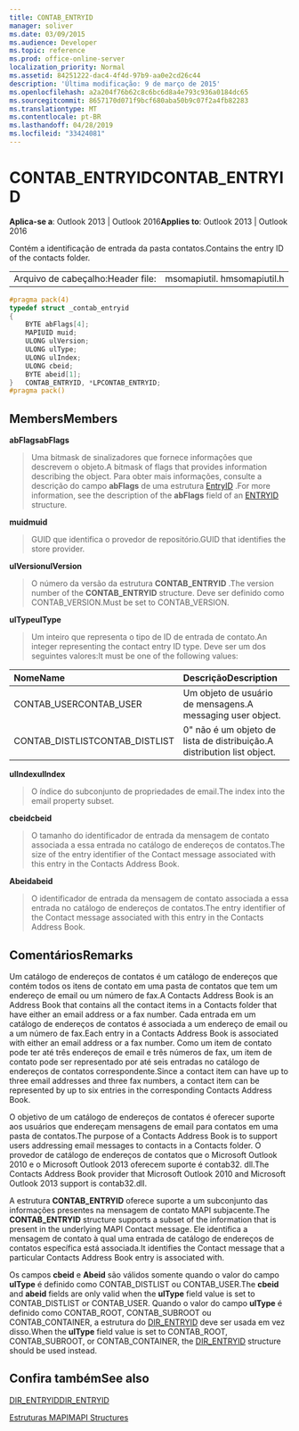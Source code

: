 ```yaml
---
title: CONTAB_ENTRYID
manager: soliver
ms.date: 03/09/2015
ms.audience: Developer
ms.topic: reference
ms.prod: office-online-server
localization_priority: Normal
ms.assetid: 84251222-dac4-4f4d-97b9-aa0e2cd26c44
description: 'Última modificação: 9 de março de 2015'
ms.openlocfilehash: a2a204f76b62c8c6bc6d8a4e793c936a0184dc65
ms.sourcegitcommit: 8657170d071f9bcf680aba50b9c07f2a4fb82283
ms.translationtype: MT
ms.contentlocale: pt-BR
ms.lasthandoff: 04/28/2019
ms.locfileid: "33424081"
---
```

# <a name="contabentryid"></a><span data-ttu-id="7e86a-103">CONTAB_ENTRYID</span><span class="sxs-lookup"><span data-stu-id="7e86a-103">CONTAB_ENTRYID</span></span>

  
  
<span data-ttu-id="7e86a-104">**Aplica-se a**: Outlook 2013 | Outlook 2016</span><span class="sxs-lookup"><span data-stu-id="7e86a-104">**Applies to**: Outlook 2013 | Outlook 2016</span></span> 
  
<span data-ttu-id="7e86a-105">Contém a identificação de entrada da pasta contatos.</span><span class="sxs-lookup"><span data-stu-id="7e86a-105">Contains the entry ID of the contacts folder.</span></span>
  
|||
|:-----|:-----|
|<span data-ttu-id="7e86a-106">Arquivo de cabeçalho:</span><span class="sxs-lookup"><span data-stu-id="7e86a-106">Header file:</span></span>  <br/> |<span data-ttu-id="7e86a-107">msomapiutil. h</span><span class="sxs-lookup"><span data-stu-id="7e86a-107">msomapiutil.h</span></span>  <br/> |
   
```cpp
#pragma pack(4) 
typedef struct _contab_entryid
{
    BYTE abFlags[4];
    MAPIUID muid;
    ULONG ulVersion;
    ULONG ulType;
    ULONG ulIndex;
    ULONG cbeid;
    BYTE abeid[1];
}   CONTAB_ENTRYID, *LPCONTAB_ENTRYID;
#pragma pack() 
```

## <a name="members"></a><span data-ttu-id="7e86a-108">Members</span><span class="sxs-lookup"><span data-stu-id="7e86a-108">Members</span></span>

 <span data-ttu-id="7e86a-109">**abFlags**</span><span class="sxs-lookup"><span data-stu-id="7e86a-109">**abFlags**</span></span>
  
> <span data-ttu-id="7e86a-110">Uma bitmask de sinalizadores que fornece informações que descrevem o objeto.</span><span class="sxs-lookup"><span data-stu-id="7e86a-110">A bitmask of flags that provides information describing the object.</span></span> <span data-ttu-id="7e86a-111">Para obter mais informações, consulte a descrição do campo **abFlags** de uma estrutura [EntryID](entryid.md) .</span><span class="sxs-lookup"><span data-stu-id="7e86a-111">For more information, see the description of the **abFlags** field of an [ENTRYID](entryid.md) structure.</span></span> 
    
 <span data-ttu-id="7e86a-112">**muid**</span><span class="sxs-lookup"><span data-stu-id="7e86a-112">**muid**</span></span>
  
> <span data-ttu-id="7e86a-113">GUID que identifica o provedor de repositório.</span><span class="sxs-lookup"><span data-stu-id="7e86a-113">GUID that identifies the store provider.</span></span>
    
 <span data-ttu-id="7e86a-114">**ulVersion**</span><span class="sxs-lookup"><span data-stu-id="7e86a-114">**ulVersion**</span></span>
  
> <span data-ttu-id="7e86a-115">O número da versão da estrutura **CONTAB_ENTRYID** .</span><span class="sxs-lookup"><span data-stu-id="7e86a-115">The version number of the **CONTAB_ENTRYID** structure.</span></span> <span data-ttu-id="7e86a-116">Deve ser definido como CONTAB_VERSION.</span><span class="sxs-lookup"><span data-stu-id="7e86a-116">Must be set to CONTAB_VERSION.</span></span> 
    
 <span data-ttu-id="7e86a-117">**ulType**</span><span class="sxs-lookup"><span data-stu-id="7e86a-117">**ulType**</span></span>
  
> <span data-ttu-id="7e86a-118">Um inteiro que representa o tipo de ID de entrada de contato.</span><span class="sxs-lookup"><span data-stu-id="7e86a-118">An integer representing the contact entry ID type.</span></span> <span data-ttu-id="7e86a-119">Deve ser um dos seguintes valores:</span><span class="sxs-lookup"><span data-stu-id="7e86a-119">It must be one of the following values:</span></span>
    
|<span data-ttu-id="7e86a-120">**Nome**</span><span class="sxs-lookup"><span data-stu-id="7e86a-120">**Name**</span></span>|<span data-ttu-id="7e86a-121">**Descrição**</span><span class="sxs-lookup"><span data-stu-id="7e86a-121">**Description**</span></span>|
|:-----|:-----|
|<span data-ttu-id="7e86a-122">CONTAB_USER</span><span class="sxs-lookup"><span data-stu-id="7e86a-122">CONTAB_USER</span></span>  <br/> |<span data-ttu-id="7e86a-123">Um objeto de usuário de mensagens.</span><span class="sxs-lookup"><span data-stu-id="7e86a-123">A messaging user object.</span></span>  <br/> |
|<span data-ttu-id="7e86a-124">CONTAB_DISTLIST</span><span class="sxs-lookup"><span data-stu-id="7e86a-124">CONTAB_DISTLIST</span></span>  <br/> |<span data-ttu-id="7e86a-125">0" não é um objeto de lista de distribuição.</span><span class="sxs-lookup"><span data-stu-id="7e86a-125">A distribution list object.</span></span>  <br/> |
   
 <span data-ttu-id="7e86a-126">**ulIndex**</span><span class="sxs-lookup"><span data-stu-id="7e86a-126">**ulIndex**</span></span>
  
> <span data-ttu-id="7e86a-127">O índice do subconjunto de propriedades de email.</span><span class="sxs-lookup"><span data-stu-id="7e86a-127">The index into the email property subset.</span></span>
    
 <span data-ttu-id="7e86a-128">**cbeid**</span><span class="sxs-lookup"><span data-stu-id="7e86a-128">**cbeid**</span></span>
  
> <span data-ttu-id="7e86a-129">O tamanho do identificador de entrada da mensagem de contato associada a essa entrada no catálogo de endereços de contatos.</span><span class="sxs-lookup"><span data-stu-id="7e86a-129">The size of the entry identifier of the Contact message associated with this entry in the Contacts Address Book.</span></span>
    
 <span data-ttu-id="7e86a-130">**Abeid**</span><span class="sxs-lookup"><span data-stu-id="7e86a-130">**abeid**</span></span>
  
> <span data-ttu-id="7e86a-131">O identificador de entrada da mensagem de contato associada a essa entrada no catálogo de endereços de contatos.</span><span class="sxs-lookup"><span data-stu-id="7e86a-131">The entry identifier of the Contact message associated with this entry in the Contacts Address Book.</span></span>
    
## <a name="remarks"></a><span data-ttu-id="7e86a-132">Comentários</span><span class="sxs-lookup"><span data-stu-id="7e86a-132">Remarks</span></span>

<span data-ttu-id="7e86a-133">Um catálogo de endereços de contatos é um catálogo de endereços que contém todos os itens de contato em uma pasta de contatos que tem um endereço de email ou um número de fax.</span><span class="sxs-lookup"><span data-stu-id="7e86a-133">A Contacts Address Book is an Address Book that contains all the contact items in a Contacts folder that have either an email address or a fax number.</span></span> <span data-ttu-id="7e86a-134">Cada entrada em um catálogo de endereços de contatos é associada a um endereço de email ou a um número de fax.</span><span class="sxs-lookup"><span data-stu-id="7e86a-134">Each entry in a Contacts Address Book is associated with either an email address or a fax number.</span></span> <span data-ttu-id="7e86a-135">Como um item de contato pode ter até três endereços de email e três números de fax, um item de contato pode ser representado por até seis entradas no catálogo de endereços de contatos correspondente.</span><span class="sxs-lookup"><span data-stu-id="7e86a-135">Since a contact item can have up to three email addresses and three fax numbers, a contact item can be represented by up to six entries in the corresponding Contacts Address Book.</span></span>
  
<span data-ttu-id="7e86a-136">O objetivo de um catálogo de endereços de contatos é oferecer suporte aos usuários que endereçam mensagens de email para contatos em uma pasta de contatos.</span><span class="sxs-lookup"><span data-stu-id="7e86a-136">The purpose of a Contacts Address Book is to support users addressing email messages to contacts in a Contacts folder.</span></span> <span data-ttu-id="7e86a-137">O provedor de catálogo de endereços de contatos que o Microsoft Outlook 2010 e o Microsoft Outlook 2013 oferecem suporte é contab32. dll.</span><span class="sxs-lookup"><span data-stu-id="7e86a-137">The Contacts Address Book provider that Microsoft Outlook 2010 and Microsoft Outlook 2013 support is contab32.dll.</span></span>
  
<span data-ttu-id="7e86a-138">A estrutura **CONTAB_ENTRYID** oferece suporte a um subconjunto das informações presentes na mensagem de contato MAPI subjacente.</span><span class="sxs-lookup"><span data-stu-id="7e86a-138">The **CONTAB_ENTRYID** structure supports a subset of the information that is present in the underlying MAPI Contact message.</span></span> <span data-ttu-id="7e86a-139">Ele identifica a mensagem de contato à qual uma entrada de catálogo de endereços de contatos específica está associada.</span><span class="sxs-lookup"><span data-stu-id="7e86a-139">It identifies the Contact message that a particular Contacts Address Book entry is associated with.</span></span> 
  
<span data-ttu-id="7e86a-140">Os campos **cbeid** e **Abeid** são válidos somente quando o valor do campo **ulType** é definido como CONTAB_DISTLIST ou CONTAB_USER.</span><span class="sxs-lookup"><span data-stu-id="7e86a-140">The **cbeid** and **abeid** fields are only valid when the **ulType** field value is set to CONTAB_DISTLIST or CONTAB_USER.</span></span> <span data-ttu-id="7e86a-141">Quando o valor do campo **ulType** é definido como CONTAB_ROOT, CONTAB_SUBROOT ou CONTAB_CONTAINER, a estrutura do [DIR_ENTRYID](dir_entryid.md) deve ser usada em vez disso.</span><span class="sxs-lookup"><span data-stu-id="7e86a-141">When the **ulType** field value is set to CONTAB_ROOT, CONTAB_SUBROOT, or CONTAB_CONTAINER, the [DIR_ENTRYID](dir_entryid.md) structure should be used instead.</span></span> 
  
## <a name="see-also"></a><span data-ttu-id="7e86a-142">Confira também</span><span class="sxs-lookup"><span data-stu-id="7e86a-142">See also</span></span>



[<span data-ttu-id="7e86a-143">DIR_ENTRYID</span><span class="sxs-lookup"><span data-stu-id="7e86a-143">DIR_ENTRYID</span></span>](dir_entryid.md)


[<span data-ttu-id="7e86a-144">Estruturas MAPI</span><span class="sxs-lookup"><span data-stu-id="7e86a-144">MAPI Structures</span></span>](mapi-structures.md)

